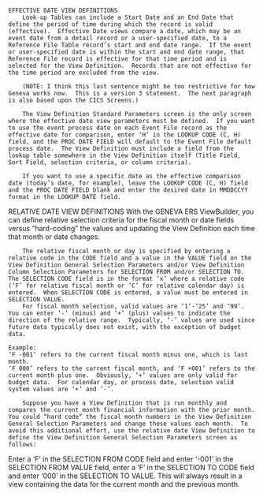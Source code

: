     EFFECTIVE DATE VIEW DEFINITIONS
        Look-up Tables can include a Start Date and an End Date that define the period of time during which the record is valid (effective).  Effective Date views compare a date, which may be an event date from a detail record or a user-specified date, to a Reference File Table record’s start and end date range.  If the event or user-specified date is within the start and end date range, that Reference File record is effective for that time period and is selected for the View Definition.  Records that are not effective for the time period are excluded from the view. 
        
        (NOTE: I think this last sentence might be too restrictive for how Geneva works now.  This is a version 3 statement.  The next paragraph is also based upon the CICS Screens.)
        
        The View Definition Standard Parameters screen is the only screen where the effective date view parameters must be defined.  If you want to use the event process date on each Event File record as the effective date for comparison, enter ‘H’ in the LOOKUP CODE (C, H) field, and the PROC DATE FIELD will default to the Event File default process date.  The View Definition must include a field from the lookup table somewhere in the View Definition itself (Title Field, Sort Field, selection criteria, or column criteria).
        
        If you want to use a specific date as the effective comparison date (today’s date, for example), leave the LOOKUP CODE (C, H) field and the PROC DATE FIELD blank and enter the desired date in MMDDCCYY format in the LOOKUP DATE field.  
   
   RELATIVE DATE VIEW DEFINITIONS
        With the GENEVA ERS ViewBuilder, you can define relative selection criteria for the fiscal month or date fields versus “hard-coding” the values and updating the View Definition each time that month or date changes.  
        
        The relative fiscal month or day is specified by entering a relative code in the CODE field and a value in the VALUE field on the View Definition General Selection Parameters and/or View Definition Column Selection Parameters for SELECTION FROM and/or SELECTION TO.  The SELECTION CODE field is in the format ‘x’ where a relative code (‘F’ for relative fiscal month or ‘C’ for relative calendar day) is entered.  When SELECTION CODE is entered, a value must be entered in SELECTION VALUE.  
        For fiscal month selection, valid values are ‘1’-’25’ and ‘99’.  You can enter ‘-’ (minus) and ‘+’ (plus) values to indicate the direction of the relative range.  Typically, ‘-’ values are used since future data typically does not exist, with the exception of budget data.
    
    Example:
    ‘F -001’ refers to the current fiscal month minus one, which is last month.  
    ‘F 000’ refers to the current fiscal month, and ‘F +001’ refers to the current month plus one.  Obviously, ‘+’ values are only valid for budget data.  For calendar day, or process date, selection valid system values are ‘+’ and ‘-’.

        Suppose you have a View Definition that is run monthly and compares the current month financial information with the prior month.  You could “hard code” the fiscal month numbers in the View Definition General Selection Parameters and change these values each month.  To avoid this additional effort, use the relative date View Definition to define the View Definition General Selection Parameters screen as follows:
Enter a ‘F’ in the SELECTION FROM CODE field and enter ‘-001’ in the SELECTION FROM VALUE field, enter a ‘F’ in the SELECTION TO CODE field and enter ‘000’ in the SELECTION TO VALUE.  This will always result in a view containing the data for the current month and the previous month.
